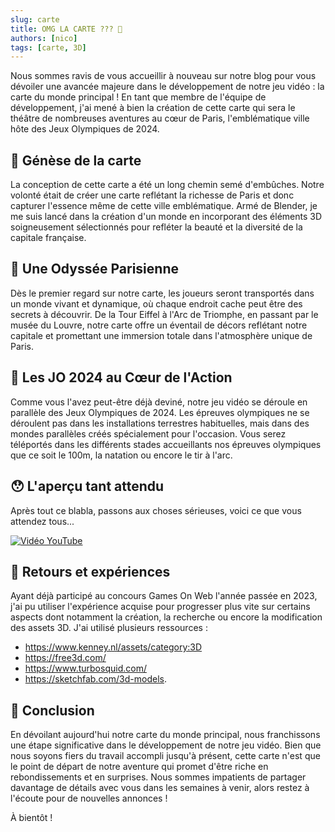 ```yaml
---
slug: carte
title: OMG LA CARTE ??? 🤯
authors: [nico]
tags: [carte, 3D]
---
```


Nous sommes ravis de vous accueillir à nouveau sur notre blog pour vous dévoiler une avancée majeure dans le développement de notre jeu vidéo : la carte du monde principal ! En tant que membre de l'équipe de développement, j'ai mené à bien la création de cette carte qui sera le théâtre de nombreuses aventures au cœur de Paris, l'emblématique ville hôte des Jeux Olympiques de 2024.
<!-- truncate -->


## 📖 Génèse de la carte

La conception de cette carte a été un long chemin semé d'embûches. Notre volonté était de créer une carte reflétant la richesse de Paris et donc capturer l'essence même de cette ville emblématique. Armé de Blender, je me suis lancé dans la création d'un monde en incorporant des éléments 3D soigneusement sélectionnés pour refléter la beauté et la diversité de la capitale française.

## 🔱 Une Odyssée Parisienne

Dès le premier regard sur notre carte, les joueurs seront transportés dans un monde vivant et dynamique, où chaque endroit cache peut être des secrets à découvrir. De la Tour Eiffel à l'Arc de Triomphe, en passant par le musée du Louvre, notre carte offre un éventail de décors reflétant notre capitale et promettant une immersion totale dans l'atmosphère unique de Paris.

## 🏃 Les JO 2024 au Cœur de l'Action

Comme vous l'avez peut-être déjà deviné, notre jeu vidéo se déroule en parallèle des Jeux Olympiques de 2024. Les épreuves olympiques ne se déroulent pas dans les installations terrestres habituelles, mais dans des mondes parallèles créés spécialement pour l'occasion. Vous serez téléportés dans les différents stades accueillants nos épreuves olympiques que ce soit le 100m, la natation ou encore le tir à l'arc.

## 😯 L'aperçu tant attendu

Après tout ce blabla, passons aux choses sérieuses, voici ce que vous attendez tous...

[![Vidéo YouTube](https://img.youtube.com/vi/a7HEL1H-_RU/maxresdefault.jpg)](https://youtu.be/a7HEL1H-_RU)

## 🧠 Retours et expériences

Ayant déjà participé au concours Games On Web l'année passée en 2023, j'ai pu utiliser l'expérience acquise pour progresser plus vite sur certains aspects dont notamment la création, la recherche ou encore la modification des assets 3D. J'ai utilisé plusieurs ressources :
- https://www.kenney.nl/assets/category:3D
- https://free3d.com/
- https://www.turbosquid.com/
- https://sketchfab.com/3d-models.

## 👋 Conclusion

En dévoilant aujourd'hui notre carte du monde principal, nous franchissons une étape significative dans le développement de notre jeu vidéo. Bien que nous soyons fiers du travail accompli jusqu'à présent, cette carte n'est que le point de départ de notre aventure qui promet d'être riche en rebondissements et en surprises. Nous sommes impatients de partager davantage de détails avec vous dans les semaines à venir, alors restez à l'écoute pour de nouvelles annonces !

À bientôt !